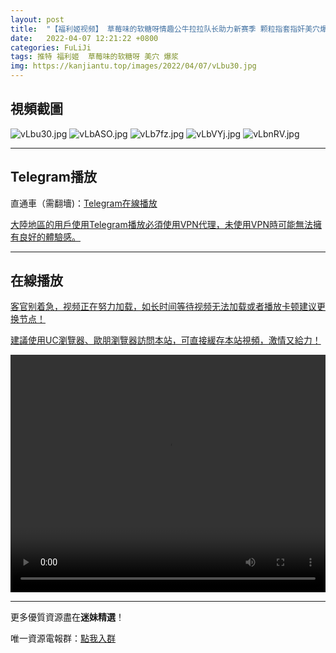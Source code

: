 ```yaml
---
layout: post
title:  "【福利姬视频】 草莓味的软糖呀情趣公牛拉拉队长助力新赛季 颗粒指套指奸美穴爆浆圣水献出"
date:   2022-04-07 12:21:22 +0800
categories: FuLiJi
tags: 推特 福利姬  草莓味的软糖呀 美穴 爆浆
img: https://kanjiantu.top/images/2022/04/07/vLbu30.jpg
---
```



## 視頻截圖

![vLbu30.jpg](https://kanjiantu.top/images/2022/04/07/vLbu30.jpg)
![vLbASO.jpg](https://kanjiantu.top/images/2022/04/07/vLbASO.jpg)
![vLb7fz.jpg](https://kanjiantu.top/images/2022/04/07/vLb7fz.jpg)
![vLbVYj.jpg](https://kanjiantu.top/images/2022/04/07/vLbVYj.jpg)
![vLbnRV.jpg](https://kanjiantu.top/images/2022/04/07/vLbnRV.jpg)

* * *
## Telegram播放

直通車（需翻墻)：[Telegram在線播放](https://t.me/mimeijingxuan/513)

<u>大陸地區的用戶使用Telegram播放必須使用VPN代理，未使用VPN時可能無法擁有良好的體驗感。</u> 
* * *
## 在線播放
<u>客官别着急，视频正在努力加载，如长时间等待视频无法加载或者播放卡顿建议更换节点！</u>

<u>建議使用UC瀏覽器、歐朋瀏覽器訪問本站，可直接緩存本站視頻，激情又給力！</u>
<center><video src="https://cdn.publer.io/uploads/videos/624c5d84db2797115fdd8b64/874a3b9644a240930cec12f3d40c584a.mp4" width="100%" height="380px" controls="controls"></video></center>

* * *
更多優質資源盡在**迷妹精選**！

唯一資源電報群：[點我入群](https://t.me/mimeijingxuan)


